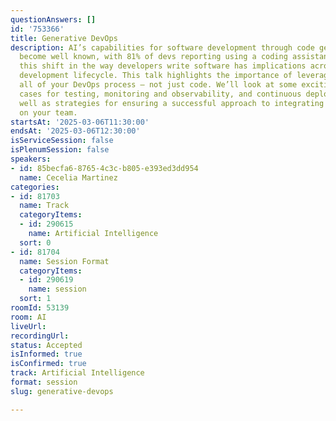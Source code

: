 ```yaml
---
questionAnswers: []
id: '753366'
title: Generative DevOps
description: AI’s capabilities for software development through code generation have
  become well known, with 81% of devs reporting using a coding assistant. However,
  this shift in the way developers write software has implications across the software
  development lifecycle. This talk highlights the importance of leveraging AI across
  all of your DevOps process – not just code. We’ll look at some exciting new use
  cases for testing, monitoring and observability, and continuous deployments, as
  well as strategies for ensuring a successful approach to integrating AI into DevOps
  on your team.
startsAt: '2025-03-06T11:30:00'
endsAt: '2025-03-06T12:30:00'
isServiceSession: false
isPlenumSession: false
speakers:
- id: 85becfa6-8765-4c3c-b805-e393ed3dd954
  name: Cecelia Martinez
categories:
- id: 81703
  name: Track
  categoryItems:
  - id: 290615
    name: Artificial Intelligence
  sort: 0
- id: 81704
  name: Session Format
  categoryItems:
  - id: 290619
    name: session
  sort: 1
roomId: 53139
room: AI
liveUrl:
recordingUrl:
status: Accepted
isInformed: true
isConfirmed: true
track: Artificial Intelligence
format: session
slug: generative-devops

---
```

